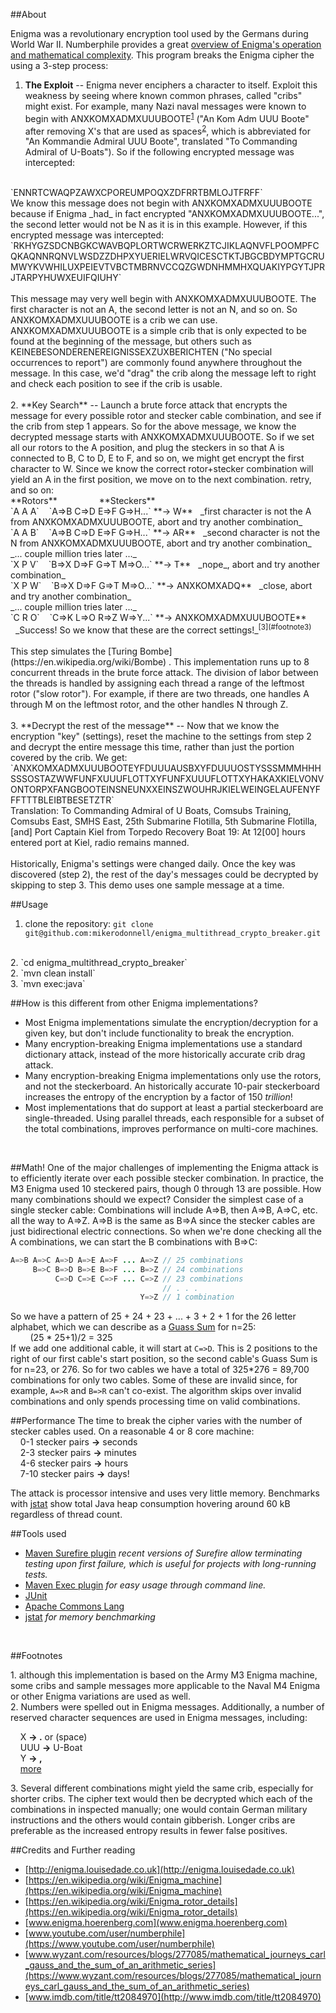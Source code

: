 ##About

Enigma was a revolutionary encryption tool used by the Germans during World War II. Numberphile provides a great [overview of Enigma's operation and mathematical complexity](https://www.youtube.com/watch?v=G2_Q9FoD-oQ). This program breaks the Enigma cipher the using a 3-step process:

1. **The Exploit** -- Enigma never enciphers a character to itself. Exploit this weakness by seeing where known common phrases, called "cribs" might exist. For example, many Nazi naval messages were known to begin with ANXKOMXADMXUUUBOOTE<sup>[1](#footnote1)</sup> ("An Kom Adm UUU Boote" after removing X's that are used as spaces<sup>[2](#footnote2)</sup>, which is abbreviated for "An Kommandie Admiral UUU Boote", translated "To Commanding Admiral of U-Boats"). So if the following encrypted message was intercepted:
<br>
`ENNRTCWAQPZAWXCPOREUMPOQXZDFRRTBMLOJTFRFF`  
<br>
We know this message does not begin with ANXKOMXADMXUUUBOOTE because if Enigma _had_ in fact encrypted "ANXKOMXADMXUUUBOOTE...", the second letter would not be N as it is in this example. However, if this encrypted message was intercepted:
<br>
`RKHYGZSDCNBGKCWAVBQPLORTWCRWERKZTCJIKLAQNVFLPOOMPFCQKAQNNRQNVLWSDZZDHPXYUERIELWRVQICESCTKTJBGCBDYMPTGCRUMWYKVWHILUXPEIEVTVBCTMBRNVCCQZGWDNHMMHXQUAKIYPGYTJPRJTARPYHUWXEUIFQIUHY`
<br>
<br>
This message may very well begin with ANXKOMXADMXUUUBOOTE. The first character is not an A, the second letter is not an N, and so on. So ANXKOMXADMXUUUBOOTE is a crib we can use. 
ANXKOMXADMXUUUBOOTE is a simple crib that is only expected to be found at the beginning of the message, but others such as KEINEBESONDERENEREIGNISSEXZUXBERICHTEN ("No special occurrences to report") are commonly found anywhere throughout the message. In this case, we'd "drag" the crib along the message left to right and check each position to see if the crib is usable.
<br>
<br>
2. **Key Search** -- Launch a brute force attack that encrypts the message for every possible rotor and stecker cable combination, and see if the crib from step 1 appears. So for the above message, we know the decrypted message starts with ANXKOMXADMXUUUBOOTE. So if we set all our rotors to the A position, and plug the steckers in so that A is connected to B, C to D, E to F, and so on, we might get encrypt the first character to W. Since we know the correct rotor+stecker combination will yield an A in the first position, we move on to the next combination. retry, and so on:
<br>
**Rotors** &nbsp;&nbsp;&nbsp;&nbsp;&nbsp;&nbsp;&nbsp;&nbsp;&nbsp;&nbsp;&nbsp;&nbsp;&nbsp;&nbsp;&nbsp; **Steckers**<br>
`A A A`&nbsp;&nbsp;&nbsp;&nbsp;`A=>B C=>D E=>F G=>H...` **&rarr; W** &nbsp;&nbsp;_first character is not the A from ANXKOMXADMXUUUBOOTE, abort and try another combination_<br>
`A A B`&nbsp;&nbsp;&nbsp;&nbsp;`A=>B C=>D E=>F G=>H...` **&rarr; AR** &nbsp;&nbsp;_second character is not the N from ANXKOMXADMXUUUBOOTE, abort and try another combination_<br>
_... couple million tries later ..._<br>
`X P V`&nbsp;&nbsp;&nbsp;&nbsp;`B=>X D=>F G=>T M=>O...` **&rarr; T** &nbsp;&nbsp;_nope_, abort and try another combination_<br>
`X P W`&nbsp;&nbsp;&nbsp;&nbsp;`B=>X D=>F G=>T M=>O...` **&rarr; ANXKOMXADQ** &nbsp;&nbsp;_close, abort and try another combination_<br>
_... couple million tries later ..._<br>
`C R O`&nbsp;&nbsp;&nbsp;&nbsp;`C=>K L=>O R=>Z W=>Y...` **&rarr; ANXKOMXADMXUUUBOOTE** &nbsp;&nbsp;_Success! So we know that these are the correct settings!_<sup>[3](#footnote3)</sup><br>
<br>
This step simulates the [Turing Bombe](https://en.wikipedia.org/wiki/Bombe) . This implementation runs up to 8 concurrent threads in the brute force attack. The division of labor between the threads is handled by assigning each thread a range of the leftmost rotor ("slow rotor"). For example, if there are two threads, one handles A through M on the leftmost rotor, and the other handles N through Z.
<br>
<br>
3. **Decrypt the rest of the message** -- Now that we know the encryption "key" (settings), reset the machine to the settings from step 2 and decrypt the entire message this time, rather than just the portion covered by the crib. We get:<br>
`ANXKOMXADMXUUUBOOTEYFDUUUAUSBXYFDUUUOSTYSSSMMMHHHSSSOSTAZWWFUNFXUUUFLOTTXYFUNFXUUUFLOTTXYHAKAXKIELVONVONTORPXFANGBOOTEINSNEUNXXEINSZWOUHRJKIELWEINGELAUFENYFFFTTTBLEIBTBESETZTR`
<br>
Translation: To Commanding Admiral of U Boats, Comsubs Training, Comsubs East, SMHS East, 25th Submarine Flotilla, 5th Submarine Flotilla, [and] Port Captain Kiel from Torpedo Recovery Boat 19: At 12[00] hours entered port at Kiel, radio remains manned.
<br>
<br>
Historically, Enigma's settings were changed daily. Once the key was discovered (step 2), the rest of the day's messages could be decrypted by skipping to step 3. This demo uses one sample message at a time.
<br>

##Usage

1. clone the repository: `git clone git@github.com:mikerodonnell/enigma_multithread_crypto_breaker.git`
<br>
2. `cd enigma_multithread_crypto_breaker`
<br>
2. `mvn clean install`
<br>
3. `mvn exec:java`
<br>

##How is this different from other Enigma implementations?

* Most Enigma implementations simulate the encryption/decryption for a given key, but don't include functionality to break the encryption.
* Many encryption-breaking Enigma implementations use a standard dictionary attack, instead of the more historically accurate crib drag attack.
* Many encryption-breaking Enigma implementations only use the rotors, and not the steckerboard. An historically accurate 10-pair steckerboard increases the entropy of the encryption by a factor of 150 _trillion_!
* Most implementations that do support at least a partial steckerboard are single-threaded. Using parallel threads, each responsible for a subset of the total combinations, improves performance on multi-core machines.
<br>

##Math!
One of the major challenges of implementing the Enigma attack is to efficiently iterate over each possible stecker combination. In practice, the M3 Enigma used 10 steckered pairs, though 0 through 13 are possible. How many combinations should we expect? Consider the simplest case of a single stecker cable:
Combinations will include A=>B, then A=>B, A=>C, etc. all the way to A=>Z. A=>B is the same as B=>A since the stecker cables are just bidirectional electric connections. So when we're done checking all the A combinations, we can start the B combinations with B=>C:
```java
A=>B A=>C A=>D A=>E A=>F ... A=>Z // 25 combinations
     B=>C B=>D B=>E B=>F ... B=>Z // 24 combinations
          C=>D C=>E C=>F ... C=>Z // 23 combinations
                                  // . . .
                             Y=>Z // 1 combination
```

So we have a pattern of 25 + 24 + 23 + ... + 3 + 2 + 1 for the 26 letter alphabet, which we can describe as a [Guass Sum](https://www.wyzant.com/resources/blogs/277085/mathematical_journeys_carl_gauss_and_the_sum_of_an_arithmetic_series) for n=25:<br>
&nbsp;&nbsp;&nbsp;&nbsp;&nbsp;&nbsp;&nbsp;&nbsp;(25 * 25+1)/2 = 325<br>
If we add one additional cable, it will start at `C=>D`. This is 2 positions to the right of our first cable's start position, so the second cable's Guass Sum is for n=23, or 276. So for two cables we have a total of 325*276 = 89,700 combinations for only two cables. Some of these are invalid since, for example, `A=>R` and `B=>R` can't co-exist. The algorithm skips over invalid combinations and only spends processing time on valid combinations.
<br>


##Performance
The time to break the cipher varies with the number of stecker cables used. On a reasonable 4 or 8 core machine:<br>
&nbsp;&nbsp;&nbsp;&nbsp;0-1 stecker pairs **&rarr;** seconds<br>
&nbsp;&nbsp;&nbsp;&nbsp;2-3 stecker pairs **&rarr;** minutes<br>
&nbsp;&nbsp;&nbsp;&nbsp;4-6 stecker pairs **&rarr;** hours<br>
&nbsp;&nbsp;&nbsp;&nbsp;7-10 stecker pairs **&rarr;** days!<br>

The attack is processor intensive and uses very little memory. Benchmarks with [jstat](https://docs.oracle.com/javase/8/docs/technotes/tools/unix/jstat.html) show total Java heap consumption hovering around 60 kB regardless of thread count.

##Tools used

* [Maven Surefire plugin](https://maven.apache.org/surefire/maven-surefire-plugin) _recent versions of Surefire allow terminating testing upon first failure, which is useful for projects with long-running tests._
* [Maven Exec plugin](http://www.mojohaus.org/exec-maven-plugin) _for easy usage through command line._
* [JUnit](http://junit.org)
* [Apache Commons Lang](https://commons.apache.org/proper/commons-lang)
* [jstat](https://docs.oracle.com/javase/8/docs/technotes/tools/unix/jstat.html) _for memory benchmarking_
<br>

##Footnotes

<a name="footnote1">1</a>. although this implementation is based on the Army M3 Enigma machine, some cribs and sample messages more applicable to the Naval M4 Enigma or other Enigma variations are used as well.<br>
<a name="footnote2">2</a>. Numbers were spelled out in Enigma messages. Additionally, a number of reserved character sequences are used in Enigma messages, including:

&nbsp;&nbsp;&nbsp;&nbsp;X **&rarr; .** or (space)<br>
&nbsp;&nbsp;&nbsp;&nbsp;UUU **&rarr;** U-Boat<br>
&nbsp;&nbsp;&nbsp;&nbsp;Y **&rarr; ,**<br>
&nbsp;&nbsp;&nbsp;&nbsp;[more](http://www.codesandciphers.org.uk/documents/egenproc/egenproc.pdf)

<a name="footnote3">3</a>. Several different combinations might yield the same crib, especially for shorter cribs. The cipher text would then be decrypted which each of the combinations in inspected manually; one would contain German military instructions and the others would contain gibberish. Longer cribs are preferable as the increased entropy results in fewer false positives.
<br>

##Credits and Further reading
* [http://enigma.louisedade.co.uk](http://enigma.louisedade.co.uk)
* [https://en.wikipedia.org/wiki/Enigma_machine](https://en.wikipedia.org/wiki/Enigma_machine)
* [https://en.wikipedia.org/wiki/Enigma_rotor_details](https://en.wikipedia.org/wiki/Enigma_rotor_details)
* [www.enigma.hoerenberg.com](www.enigma.hoerenberg.com)
* [www.youtube.com/user/numberphile](https://www.youtube.com/user/numberphile)
* [www.wyzant.com/resources/blogs/277085/mathematical_journeys_carl_gauss_and_the_sum_of_an_arithmetic_series](https://www.wyzant.com/resources/blogs/277085/mathematical_journeys_carl_gauss_and_the_sum_of_an_arithmetic_series)
* [www.imdb.com/title/tt2084970](http://www.imdb.com/title/tt2084970)

